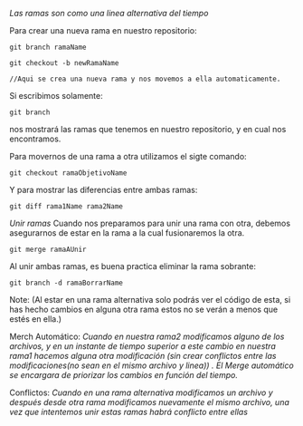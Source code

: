 _Las ramas son como una linea alternativa del tiempo_

Para crear una nueva rama en nuestro repositorio:
```CMD
git branch ramaName

git checkout -b newRamaName

//Aqui se crea una nueva rama y nos movemos a ella automaticamente.
```
Si escribimos solamente:
```CMD 
git branch
```
nos mostrará las ramas que tenemos en nuestro repositorio, y  en cual nos encontramos.

Para movernos de una rama a otra utilizamos el sigte comando:
```CMD
git checkout ramaObjetivoName
```

Y para mostrar las diferencias entre ambas ramas:
```CMD
git diff rama1Name rama2Name
```

*Unir ramas*
Cuando nos preparamos para unir una rama con otra, debemos asegurarnos de estar en la rama a la cual fusionaremos la otra.
```CMD
git merge ramaAUnir
```
Al unir ambas ramas, es buena practica eliminar la rama sobrante:
```CMD
git branch -d ramaBorrarName
```

Note:
(Al estar en una rama alternativa solo podrás ver el código de esta, si has hecho cambios en alguna otra rama estos no se verán a menos que estés en ella.)


Merch Automático:
_Cuando en nuestra rama2 modificamos alguno de los archivos, y en un instante de tiempo superior a este cambio en nuestra rama1 hacemos alguna otra modificación (sin crear conflictos entre las modificaciones(no sean en el mismo archivo y linea)) . El Merge automático se encargara de priorizar los cambios en función del tiempo._


Conflictos:
_Cuando en una rama alternativa modificamos un archivo y después desde otra rama modificamos nuevamente el mismo archivo, una vez que intentemos unir estas ramas habrá conflicto entre ellas_